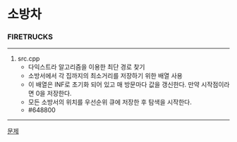 # 소방차
### FIRETRUCKS
***
1. src.cpp
	+ 다익스트라 알고리즘을 이용한 최단 경로 찾기
	+ 소방서에서 각 집까지의 최소거리를 저장하기 위한 배열 사용
	+ 이 배열은 INF로 초기화 되어 있고 매 방문마다 값을 갱신한다. 만약 시작점이라면 0을 저장한다.
	+ 모든 소방서의 위치를 우선순위 큐에 저장한 후 탐색을 시작한다.
	+ #648800
 ***
[문제](https://algospot.com/judge/problem/read/FIRETRUCKS)
			 
